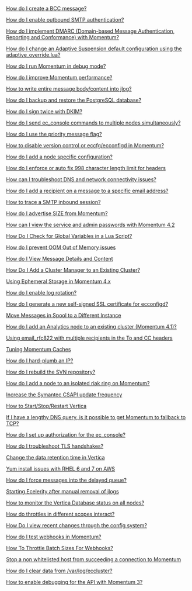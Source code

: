 [How do I create a BCC message?](./bcc.md)

[How do I enable outbound SMTP authentication?](./how-do-i-enable-outbound-smtp-authentication.md)

[How do I implement DMARC (Domain-based Message Authentication, Reporting and Conformance) with Momentum?](./HowDoIImplementDMARCMomentum.md)

[How do I change an Adaptive Suspension default configuration using the adaptive_override.lua?](./HowDoIchangeanAdaptiveSuspensiondefaultconfigurationusingtheadaptive_override.md)

[How do I run Momentum in debug mode?](./enable-debug.md)

[How do I improve Momentum performance?](./HowDoIImproveMomentumPerformance.md)

[How to write entire message body/content into jlog?](./write-bodycontent-jlog.md)

[How do I backup and restore the PostgreSQL database?](./backup-postgres.md)

[How do I sign twice with DKIM?](./sign-twice-DKIM.md)

[How do I send ec_console commands to multiple nodes simultaneously?](./cluster_commands.md)

[How do I use the priority message flag?](./priority-message-flag.md)

[How to disable version control or eccfg/ecconfigd in Momentum?](./disable_versioncontrol.md)

[How do I add a node specific configuration?](./node-specific-configuration.md)

[How do I enforce or auto fix 998 character length limit for headers](./enforce-998-character-limit.md)

[How can I troubleshoot DNS and network connectivity issues?](./troubleshoot-dns-network-connectivity.md)

[How do I add a recipient on a message to a specific email address?](./add-recipient-specific-email.md)

[How to trace a SMTP inbound session?](how-to-trace-a-smtp-inbound-session.md)

[How do I advertise SIZE from Momentum?](how-do-I-advertise-size-from-momentum.md)

[How can I view the service and admin passwords with Momentum 4.2](how-can-i-view-the-service-admin-passwords-momo-4.2.md)

[How Do I Check for Global Variables in a Lua Script?](how-do-i-check-for-global-variables-in-a-lua-script)

[How do I prevent OOM Out of Memory issues](./how-do-i-prevent-oom-out-of-memory-issues.md)

[How do I View Message Details and Content](./how-do-i-view-message-details-and-content.md)

[How Do I Add a Cluster Manager to an Existing Cluster?](how-do-i-add-a-cluster-manager-to-an-existing-cluster.md)

[Using Ephemeral Storage in Momentum 4.x](./using-ephemeral-storage-in-momentum-4.x.md)

[How do I enable log rotation?](./log-rotation.md)

[How do I generate a new self-signed SSL certificate for ecconfigd?](./how-do-i-generate-a-new-self-signed-ssl-certificate-for-ecconfigd.md)

[Move Messages in Spool to a Different Instance](./move-messages-spool-different-instance.md)

[How do I add an Analytics node to an existing cluster (Momentum 4.1)?](./how-do-i-add-an-analytics-node-to-an-existing-cluster.md)

[Using email_rfc822 with multiple recipients in the To and CC headers](./using-email_rfc822-with-multiple-recipients-in-the-to-and-cc-headers.md)

[Tuning Momentum Caches](./tuning-momentum-caches.md)

[How do I hard-plumb an IP?](./how-do-i-hard-plumb-an-ip.md)

[How do I rebuild the SVN repository?](./how-do-i-rebuild-the-svn-repository.md)

[How do I add a node to an isolated riak ring on Momentum?](./how-do-i-add-a-node-to-an-isolated-riak-ring-on-momentum.md)

[Increase the Symantec CSAPI update frequency](./increase-the-symantec-csapi-update-frequency.md)

[How to Start/Stop/Restart Vertica](./how-to-start-stop-restart-vertica.md)

[If I have a lengthy DNS query, is it possible to get Momentum to fallback to TCP?](./if-I-have-a-lengthy-dns-query-is-it-possible-to-get-momentum-to-fallback-to-tcp.md)

[How do I set up authorization for the ec_console?](./ecconsole-authorization.md)

[How do I troubleshoot TLS handshakes?](./tls-troubleshoot.md)

[Change the data retention time in Vertica](./vertica-data-retention.md)

[Yum install issues with RHEL 6 and 7 on AWS](./yum-install-issue.md)

[How do I force messages into the delayed queue?](./how-do-i-force-messages-into-the-delayed-queue.md)

[Starting Ecelerity after manual removal of jlogs](./starting-ecelerity-after-manual-removal-of-jlogs.md)

[How to monitor the Vertica Database status on all nodes?](./how-to-monitor-the-vertica-database-status-on-all-nodes.md)

[How do throttles in different scopes interact?](./how-do-throttles-in-different-scopes-interact.md)

[How Do I view recent changes through the config system?](./how-do-i-view-recent-changes-through-the-config-system.md)

[How do I test webhooks in Momentum?](./how-do-i-test-webhooks-in-momentum.md)

[How To Throttle Batch Sizes For Webhooks?](./how-to-throttle-batch-sizes-for-webhooks.md)

[Stop a non whitelisted host from succeeding a connection to Momentum](./stop-nonwhitelisted-ip.md)

[How do I clear data from /var/log/eccluster?](./eccluster-clear-log-data.md)

[How to enable debugging for the API with Momentum 3?](./how-to-enable-debugging-for-the-api-with-momentum-3.md)

[](./)

[](./)

[](./)

[](./)

[](./)

[](./)

[](./)

[](./)

[](./)

[](./)

[](./)

